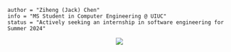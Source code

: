 ```
author = "Ziheng (Jack) Chen"
info = "MS Student in Computer Engineering @ UIUC"
status = "Actively seeking an internship in software engineering for Summer 2024"
```

<p align="center">
  <img src="[http://some_place.com/image.png](https://leetcode-stats.vercel.app/api?username=zihengjackchen&theme=Mist)https://leetcode-stats.vercel.app/api?username=zihengjackchen&theme=Mist" />
</p>
